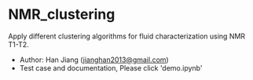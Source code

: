 # NMR_clustering
Apply different clustering algorithms for fluid characterization using NMR T1-T2.
- Author: Han Jiang (jianghan2013@gmail.com)
- Test case and documentation, Please click 'demo.ipynb'

